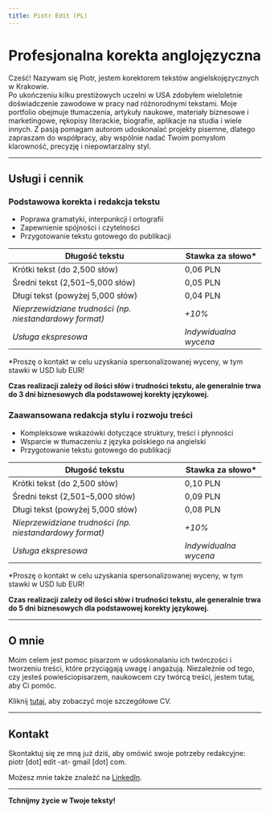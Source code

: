 ```yaml
---
title: Piotr Edit (PL)
---
```


# Profesjonalna korekta anglojęzyczna

Cześć! Nazywam się Piotr, jestem korektorem tekstów angielskojęzycznych w Krakowie.  
Po ukończeniu kilku prestiżowych uczelni w USA zdobyłem wieloletnie doświadczenie zawodowe w pracy nad różnorodnymi tekstami.
Moje portfolio obejmuje tłumaczenia, artykuły naukowe, materiały biznesowe i marketingowe, rękopisy literackie, biografie, aplikacje na studia i wiele innych.
Z pasją pomagam autorom udoskonalać projekty pisemne, dlatego zapraszam do współpracy, aby wspólnie nadać Twoim pomysłom klarowność, precyzję i niepowtarzalny styl.

---

## Usługi i cennik

### **Podstawowa korekta i redakcja tekstu**
- Poprawa gramatyki, interpunkcji i ortografii
- Zapewnienie spójności i czytelności
- Przygotowanie tekstu gotowego do publikacji

| Długość tekstu              | Stawka za słowo* |
|-----------------------------|------------------|
| Krótki tekst (do 2,500 słów) | 0,06 PLN        |
| Średni tekst (2,501–5,000 słów) | 0,05 PLN     |
| Długi tekst (powyżej 5,000 słów) | 0,04 PLN    |
| *Nieprzewidziane trudności (np. niestandardowy format)* | *+10%* |
| *Usługa ekspresowa*    | *Indywidualna wycena* |

\*Proszę o kontakt w celu uzyskania spersonalizowanej wyceny, w tym stawki w USD lub EUR!

**Czas realizacji zależy od ilości słów i trudności tekstu, ale generalnie trwa do 3 dni biznesowych dla podstawowej korekty językowej.**

### **Zaawansowana redakcja stylu i rozwoju treści**
- Kompleksowe wskazówki dotyczące struktury, treści i płynności
- Wsparcie w tłumaczeniu z języka polskiego na angielski
- Przygotowanie tekstu gotowego do publikacji

| Długość tekstu              | Stawka za słowo* |
|-----------------------------|------------------|
| Krótki tekst (do 2,500 słów) | 0,10 PLN        |
| Średni tekst (2,501–5,000 słów) | 0,09 PLN     |
| Długi tekst (powyżej 5,000 słów) | 0,08 PLN    |
| *Nieprzewidziane trudności (np. niestandardowy format)* | *+10%* |
| *Usługa ekspresowa*         | *Indywidualna wycena* |

\*Proszę o kontakt w celu uzyskania spersonalizowanej wyceny, w tym stawki w USD lub EUR!

**Czas realizacji zależy od ilości słów i trudności tekstu, ale generalnie trwa do 5 dni biznesowych dla podstawowej korekty językowej.**

---

## O mnie

Moim celem jest pomoc pisarzom w udoskonalaniu ich twórczości i tworzeniu treści, które przyciągają uwagę i angażują. Niezależnie od tego, czy jesteś powieściopisarzem, naukowcem czy twórcą treści, jestem tutaj, aby Ci pomóc.

Kliknij [tutaj](cv.md), aby zobaczyć moje szczegółowe CV.

---

## Kontakt

Skontaktuj się ze mną już dziś, aby omówić swoje potrzeby redakcyjne: piotr \[dot\] edit -at- gmail \[dot\] com.  

Możesz mnie także znaleźć na [LinkedIn](https://linkedin.com/in/pioioiotr).

---

**Tchnijmy życie w Twoje teksty!**
